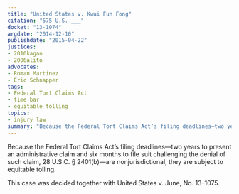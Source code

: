```yaml
---
title: "United States v. Kwai Fun Fong"
citation: "575 U.S. ___"
docket: "13-1074"
argdate: "2014-12-10"
publishdate: "2015-04-22"
justices:
- 2010kagan
- 2006alito
advocates:
- Roman Martinez
- Eric Schnapper
tags:
- Federal Tort Claims Act
- time bar
- equitable tolling
topics:
- injury law
summary: "Because the Federal Tort Claims Act’s filing deadlines—two years to present an administrative claim and six months to file suit challenging the denial of such claim, 28 U.S.C. § 2401(b)—are nonjurisdictional, they are subject to equitable tolling."
---
```

Because the Federal Tort Claims Act’s filing deadlines—two years to present an administrative claim and six months to file suit challenging the denial of such claim, 28 U.S.C. § 2401(b)—are nonjurisdictional, they are subject to equitable tolling.

This case was decided together with United States v. June, No. 13-1075.